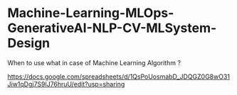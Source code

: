 # Machine-Learning-MLOps-GenerativeAI-NLP-CV-MLSystem-Design

When to use what in case of Machine Learning Algorithm ?

https://docs.google.com/spreadsheets/d/1QsPoUosmabD_JDQGZ0G8wO31Jiw1qDgj7S9lJ76hruU/edit?usp=sharing
